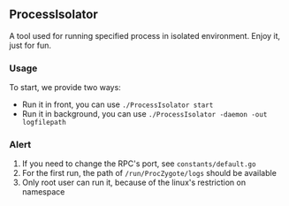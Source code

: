 ## ProcessIsolator
A tool used for running specified process in isolated environment. Enjoy it, just for fun.

### Usage
To start, we provide two ways:

- Run it in front, you can use `./ProcessIsolator start`
- Run it in background, you can use `./ProcessIsolator -daemon -out logfilepath`

### Alert

1. If you need to change the RPC's port, see `constants/default.go`
2. For the first run, the path of `/run/ProcZygote/logs` should be available
3. Only root user can run it, because of the linux's restriction on namespace